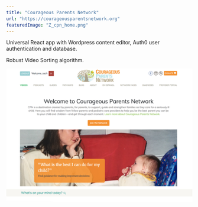 ```yaml
---
title: "Courageous Parents Network"
url: "https://courageousparentsnetwork.org"
featuredImage: "Z_cpn_home.png"
---
```


Universal React app with Wordpress content editor, Auth0 user authentication and database.

Robust Video Sorting algorithm.

![Courageous Parents Network Homepage](../images/Z_cpn_home.png)
